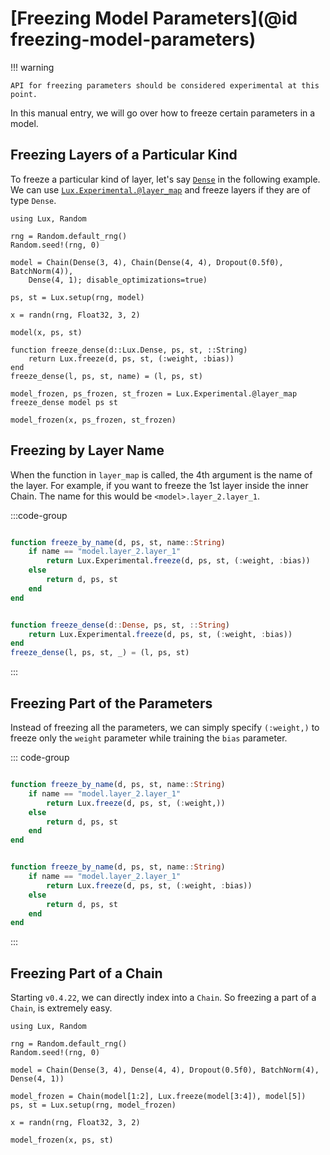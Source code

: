 # [Freezing Model Parameters](@id freezing-model-parameters)

!!! warning

    API for freezing parameters should be considered experimental at this point.

In this manual entry, we will go over how to freeze certain parameters in a model.

## Freezing Layers of a Particular Kind

To freeze a particular kind of layer, let's say [`Dense`](@ref) in the following example.
We can use [`Lux.Experimental.@layer_map`](@ref) and freeze layers if they are of type
`Dense`.

```@example
using Lux, Random

rng = Random.default_rng()
Random.seed!(rng, 0)

model = Chain(Dense(3, 4), Chain(Dense(4, 4), Dropout(0.5f0), BatchNorm(4)),
    Dense(4, 1); disable_optimizations=true)

ps, st = Lux.setup(rng, model)

x = randn(rng, Float32, 3, 2)

model(x, ps, st)

function freeze_dense(d::Lux.Dense, ps, st, ::String)
    return Lux.freeze(d, ps, st, (:weight, :bias))
end
freeze_dense(l, ps, st, name) = (l, ps, st)

model_frozen, ps_frozen, st_frozen = Lux.Experimental.@layer_map freeze_dense model ps st

model_frozen(x, ps_frozen, st_frozen)
```

## Freezing by Layer Name

When the function in `layer_map` is called, the 4th argument is the name of the layer.
For example, if you want to freeze the 1st layer inside the inner Chain. The name for this
would be `<model>.layer_2.layer_1`.

:::code-group

```julia [Freezing by Layer Name]

function freeze_by_name(d, ps, st, name::String)
    if name == "model.layer_2.layer_1"
        return Lux.Experimental.freeze(d, ps, st, (:weight, :bias))
    else
        return d, ps, st
    end
end

```

```julia [Freezing by Layer Type]

function freeze_dense(d::Dense, ps, st, ::String)
    return Lux.Experimental.freeze(d, ps, st, (:weight, :bias))
end
freeze_dense(l, ps, st, _) = (l, ps, st)

```

:::

## Freezing Part of the Parameters

Instead of freezing all the parameters, we can simply specify `(:weight,)` to freeze only
the `weight` parameter while training the `bias` parameter.

::: code-group

```julia [Freezing Some Parameters of a Layer]

function freeze_by_name(d, ps, st, name::String)
    if name == "model.layer_2.layer_1"
        return Lux.freeze(d, ps, st, (:weight,))
    else
        return d, ps, st
    end
end

```

```julia [Freezing All Parameters of a Layer]

function freeze_by_name(d, ps, st, name::String)
    if name == "model.layer_2.layer_1"
        return Lux.freeze(d, ps, st, (:weight, :bias))
    else
        return d, ps, st
    end
end

```

:::

## Freezing Part of a Chain

Starting `v0.4.22`, we can directly index into a `Chain`. So freezing a part of a `Chain`,
is extremely easy.

```@example
using Lux, Random

rng = Random.default_rng()
Random.seed!(rng, 0)

model = Chain(Dense(3, 4), Dense(4, 4), Dropout(0.5f0), BatchNorm(4), Dense(4, 1))

model_frozen = Chain(model[1:2], Lux.freeze(model[3:4]), model[5])
ps, st = Lux.setup(rng, model_frozen)

x = randn(rng, Float32, 3, 2)

model_frozen(x, ps, st)
```
